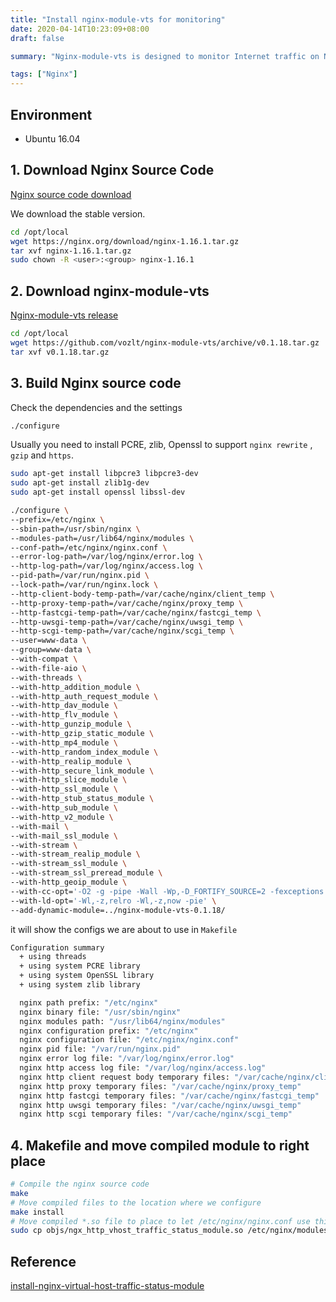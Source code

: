 ```yaml
---
title: "Install nginx-module-vts for monitoring"
date: 2020-04-14T10:23:09+08:00
draft: false

summary: "Nginx-module-vts is designed to monitor Internet traffic on Nginx."

tags: ["Nginx"]
---
```


## Environment

- Ubuntu 16.04

## 1. Download Nginx Source Code

[Nginx source code download](https://nginx.org/en/download.html)

We download the stable version.

```bash
cd /opt/local
wget https://nginx.org/download/nginx-1.16.1.tar.gz
tar xvf nginx-1.16.1.tar.gz
sudo chown -R <user>:<group> nginx-1.16.1
```

## 2. Download nginx-module-vts

[Nginx-module-vts release](https://github.com/vozlt/nginx-module-vts/releases)

```bash
cd /opt/local
wget https://github.com/vozlt/nginx-module-vts/archive/v0.1.18.tar.gz
tar xvf v0.1.18.tar.gz
```

## 3. Build Nginx source code

Check the dependencies and the settings
```bash
./configure
```

Usually you need to install PCRE, zlib, Openssl to support `nginx rewrite` , `gzip` and `https`.

```bash
sudo apt-get install libpcre3 libpcre3-dev
sudo apt-get install zlib1g-dev
sudo apt-get install openssl libssl-dev
```

```bash
./configure \
--prefix=/etc/nginx \
--sbin-path=/usr/sbin/nginx \
--modules-path=/usr/lib64/nginx/modules \
--conf-path=/etc/nginx/nginx.conf \
--error-log-path=/var/log/nginx/error.log \
--http-log-path=/var/log/nginx/access.log \
--pid-path=/var/run/nginx.pid \
--lock-path=/var/run/nginx.lock \
--http-client-body-temp-path=/var/cache/nginx/client_temp \
--http-proxy-temp-path=/var/cache/nginx/proxy_temp \
--http-fastcgi-temp-path=/var/cache/nginx/fastcgi_temp \
--http-uwsgi-temp-path=/var/cache/nginx/uwsgi_temp \
--http-scgi-temp-path=/var/cache/nginx/scgi_temp \
--user=www-data \
--group=www-data \
--with-compat \
--with-file-aio \
--with-threads \
--with-http_addition_module \
--with-http_auth_request_module \
--with-http_dav_module \
--with-http_flv_module \
--with-http_gunzip_module \
--with-http_gzip_static_module \
--with-http_mp4_module \
--with-http_random_index_module \
--with-http_realip_module \
--with-http_secure_link_module \
--with-http_slice_module \
--with-http_ssl_module \
--with-http_stub_status_module \
--with-http_sub_module \
--with-http_v2_module \
--with-mail \
--with-mail_ssl_module \
--with-stream \
--with-stream_realip_module \
--with-stream_ssl_module \
--with-stream_ssl_preread_module \
--with-http_geoip_module \
--with-cc-opt='-O2 -g -pipe -Wall -Wp,-D_FORTIFY_SOURCE=2 -fexceptions -fstack-protector-strong --param=ssp-buffer-size=4 -grecord-gcc-switches -m64 -mtune=generic -fPIC' \
--with-ld-opt='-Wl,-z,relro -Wl,-z,now -pie' \
--add-dynamic-module=../nginx-module-vts-0.1.18/
```

it will show the configs we are about to use in `Makefile`

```bash
Configuration summary
  + using threads
  + using system PCRE library
  + using system OpenSSL library
  + using system zlib library

  nginx path prefix: "/etc/nginx"
  nginx binary file: "/usr/sbin/nginx"
  nginx modules path: "/usr/lib64/nginx/modules"
  nginx configuration prefix: "/etc/nginx"
  nginx configuration file: "/etc/nginx/nginx.conf"
  nginx pid file: "/var/run/nginx.pid"
  nginx error log file: "/var/log/nginx/error.log"
  nginx http access log file: "/var/log/nginx/access.log"
  nginx http client request body temporary files: "/var/cache/nginx/client_temp"
  nginx http proxy temporary files: "/var/cache/nginx/proxy_temp"
  nginx http fastcgi temporary files: "/var/cache/nginx/fastcgi_temp"
  nginx http uwsgi temporary files: "/var/cache/nginx/uwsgi_temp"
  nginx http scgi temporary files: "/var/cache/nginx/scgi_temp"
```

## 4. Makefile and move compiled module to right place

```bash
# Compile the nginx source code
make
# Move compiled files to the location where we configure
make install
# Move compiled *.so file to place to let /etc/nginx/nginx.conf use this module
sudo cp objs/ngx_http_vhost_traffic_status_module.so /etc/nginx/modules/
```

## Reference

[install-nginx-virtual-host-traffic-status-module](https://ahelpme.com/software/nginx/install-nginx-virtual-host-traffic-status-module-traffic-information-in-nginx-and-more-per-server-block-and-upstreams/)


